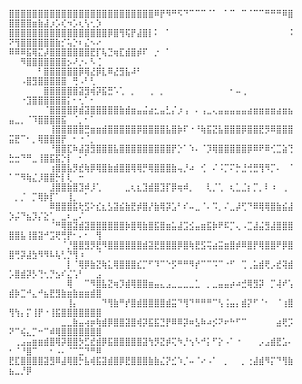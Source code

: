 ⣿⣿⣿⣿⣿⣿⣿⣿⣿⣿⣿⣿⣿⣿⣿⣿⣿⣿⣿⣿⣿⣿⣿⣿⣿⠿⡟⠻⠛⠫⠙⠉⠉⠉⠈⠁⠀⠁⠉⠀⠉⠈⠉⠉⠛⠛⠛⠿⣿⣿⣿⣿⣿⣶⣷⣼⡰⡡⢎⠲⡡⢆⢣⢂⡱
⣿⣿⣿⣿⣿⣿⣿⣿⣿⣿⣿⣿⣿⣿⣿⣿⣿⡿⣿⢻⢯⡟⣼⣿⡇⠅⠀⠁⠀⠀⠀⠀⠀⠀⠀⠀⠀⠀⠀⠀⠀⠀⠀⠀⠀⠀⠀⠀⠨⠝⢻⣿⣿⣿⣿⣿⣿⣷⡊⢥⡑⠆⣌⠢⠔
⠿⠿⠿⣯⢿⣍⡼⣿⣿⣿⣿⣿⣿⣿⣟⡏⢧⣙⢶⣏⣾⣿⡾⠏⠀⡐⠀⠁⠀⠀⠀⠀⠀⠀⠀⠀⠀⠀⠀⠀⠀⠀⠀⠀⠀⠀⠀⠀⠀⠀⠀⠻⣿⣿⣿⣿⣿⣿⣿⡢⠜⡐⠄⠣⢈
⠀⠀⠀⠀⠀⠃⣿⣿⣿⣿⣿⣿⡿⢿⣜⡿⣇⠿⣜⣻⣧⠼⠃⠀⠀⠀⠀⠀⠀⠀⠀⠀⠀⠀⠀⠀⠀⠀⠀⠀⠀⠀⠀⠀⠀⠀⠀⠀⠀⠀⠀⠠⣿⣻⣿⣿⣿⣿⣿⠀⢛⠠⠃⢃⠀
⠀⠀⠀⠀⠀⠀⣿⣿⣿⣿⣿⣿⣽⣻⢾⡽⣯⣛⠡⢁⠀⡀⠀⠀⢀⠀⡀⠀⠀⠀⠀⠀⠀⠀⠀⠀⠀⠀⠂⠤⢀⠀⠀⠀⠀⠀⠀⠀⠀⠀⠀⠐⣹⣿⣿⣿⣿⣿⣿⡅⠂⢂⠁⠂⠀
⠀⠀⠀⠀⠀⠀⠈⣿⣿⣿⣿⡿⣾⣽⣿⣿⣿⣿⣿⣷⣾⣶⣤⣬⣴⣂⣤⣃⡌⡰⢠⠀⠄⢠⣀⢄⣤⣤⣤⣤⣤⣴⣶⣶⣶⣶⣴⣶⣦⣤⣀⡀⠈⠹⣿⣿⣿⣿⣯⠀⠈⡀⠂⠁⠀
⠀⠀⠀⠀⠀⠀⠀⢸⣿⣿⣿⣿⣿⣛⣶⣶⣾⣿⣿⣿⣿⣿⡿⣿⣿⣿⣿⣧⣿⡷⠏⠐⠘⢷⣯⣝⣧⣿⣿⣿⡿⣿⣿⣟⡻⠿⣿⣿⣿⣭⣟⠉⠂⡀⢿⣿⣿⣿⡟⠀⠂⠐⠈⡀⠀
⠀⠀⠀⠀⠀⠀⠀⠘⣿⣿⣏⠷⣼⣽⣻⣿⣿⣿⣧⣿⣿⣿⣿⣿⣿⣿⣿⣿⡟⡑⠁⠱⠄⠈⡹⢿⣿⣿⣿⣿⣿⡿⠿⠟⠿⢊⣉⣵⢙⣓⣒⠙⠛⣀⢸⣿⣯⣯⡑⡇⠀⠂⠁⠀⠀
⠀⠀⠀⠀⠀⠀⠀⢰⣿⣿⣧⡻⣞⢷⡿⢿⣿⣷⣾⣿⣿⢿⢿⡛⢿⣿⣿⣿⣷⢤⡘⠴⠀⢊⠀⠌⠨⡉⠍⡓⣘⢚⣛⢻⠻⡉⠄⠀⠈⠁⠉⠻⢷⣌⡸⣿⣿⡓⡇⢇⠀⠒⠀⠀⠀
⠀⠀⠀⠀⠀⠀⠀⣸⣿⣿⣷⣿⣹⠾⡸⢁⠀⠀⠀⠀⣀⢆⣆⣹⣾⣿⣹⡏⡿⢶⠾⡀⠀⠀⢇⡈⢁⠀⢆⣁⣈⡆⡉⡀⠇⠰⠀⢀⠀⠀⡀⡈⠀⡉⢿⡷⡏⠁⠀⢸⡀⠀⠁⠀⠀
⠀⠀⠀⠀⠀⠀⠀⠿⣿⣿⣿⣯⢗⣫⠕⣎⣆⣣⣽⣮⣷⣟⡾⣿⡜⣷⢿⡽⣡⠃⠎⠤⣀⠈⠄⠩⡀⠌⣀⡼⢋⠙⠿⢿⢿⣿⣷⣮⣼⡱⡬⠙⣦⡹⡌⣕⢁⠀⣀⠆⣀⠌⠀⠀⠀
⠀⠀⠀⠀⠀⠀⠀⠈⠛⢿⣿⣽⣾⣽⣿⣿⣿⣿⣿⣿⡷⣿⢿⣷⣿⣯⣿⣶⣥⣼⣩⣪⣤⣶⣯⡷⠟⠯⡉⢄⠠⣉⣼⣬⣻⣼⣿⣿⣿⣿⣿⣧⢸⣿⣽⠚⣩⢟⢛⡟⠂⠄⠂⠀⢻
⠀⠀⠀⠀⠀⠀⠀⠀⠀⠈⡘⣿⣿⣻⡻⣟⠻⣿⣿⣿⣿⣿⣿⣾⣽⣟⣿⣿⣿⡿⣿⢷⣟⣫⢭⣴⣭⣶⣿⡾⠿⣿⡟⢿⣿⣿⠟⡿⣿⣿⢛⡽⣼⣳⠻⠻⠧⢧⢃⡙⢻⠰⠀⠀⠈
⠀⠀⠀⠀⠀⠀⠀⠀⠀⠀⡇⠈⢿⡿⣷⣝⢷⣅⢿⣿⣿⣿⣎⡉⠋⠹⠉⠑⡫⠛⠛⠻⡞⠉⠉⠩⠉⠐⠋⠀⢉⢀⣥⣾⢟⡠⣞⢽⣾⡡⣿⣾⡽⡣⢙⢂⡙⣢⠎⣌⢡⠃⠀⠀⣠
⠀⠀⠀⠀⠀⠀⠀⠀⠀⠀⢿⠀⠀⠉⠻⣿⣧⣝⢶⡹⣾⢿⣿⣿⣶⣤⣄⣠⣀⣀⣀⣀⣁⠀⡀⣀⣤⣤⡴⠴⣚⢿⣻⡽⠀⡉⢼⠞⢡⣾⡷⣉⠚⣄⠚⣦⣟⣻⣷⣶⣷⣶⣶⣾⣿
⠀⠀⠀⠀⠀⠀⠀⠀⠀⠀⢸⡄⠀⠀⠀⠀⠙⢻⣷⠛⡞⣿⣾⣿⣿⣿⣿⣾⣭⠙⢻⠙⠛⠛⠛⠉⢣⢨⣤⡄⣾⡝⠋⠈⠂⠀⠈⢰⣿⢻⢳⡄⡍⢸⡟⠐⢸⣯⣿⣿⣿⣿⣿⣿⣿
⠀⠀⠀⠀⠀⠀⠀⠀⠀⣀⣀⣷⣤⢴⡶⢷⣾⡿⣿⣿⣽⣿⢾⡽⣯⣯⣙⡟⠿⠿⡽⠶⣣⠷⠴⡪⠝⠖⠓⠋⠉⠀⠀⠀⠀⠀⣴⢟⡩⠝⠉⢮⣄⡉⠒⠉⠾⢿⣿⣿⣿⣿⣿⣿⣿
⠀⢀⣠⣤⣶⣶⣾⣿⢿⡽⣿⣿⡳⣋⣞⣾⡿⣯⣿⣿⣿⣿⣿⣽⢳⡻⣝⡾⢍⠳⡘⢢⠣⠚⡅⠋⡕⠠⠁⠐⠀⠀⠀⡠⣠⣾⣟⣡⠄⠂⠈⠘⣿⠉⠀⠀⠂⠠⠄⠈⠉⣉⠙⠛⠿
⣟⣏⣿⣿⣿⣿⣽⣻⠿⣼⢿⣿⡓⣧⢾⣯⣽⣾⣿⡿⣟⣿⣿⣿⣷⣷⣌⡝⣊⠱⡈⠤⠈⠔⠠⠁⠀⡀⠀⠀⡀⢐⣼⣾⠻⡍⠙⢻⣷⣦⣀⡘⡿⠀⠀⠀⠀⠀⠀⠀⠀⠀⠀⠀⠀

